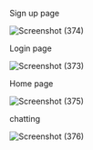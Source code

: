 Sign up page

![Screenshot (374)](https://github.com/chavankrishna/chat_application/assets/68773719/1f09eb10-34cc-4694-893e-3643f15fb63a)


Login page

![Screenshot (373)](https://github.com/chavankrishna/chat_application/assets/68773719/604229f8-576e-4774-9c96-1a5b2ffaab9a)


Home page

![Screenshot (375)](https://github.com/chavankrishna/chat_application/assets/68773719/2ec6b9c4-fa53-4087-b45d-fc2d9afb83b5)


chatting

![Screenshot (376)](https://github.com/chavankrishna/chat_application/assets/68773719/4a7439f7-6fc2-4661-b0c8-2ca5ab61aff3)


